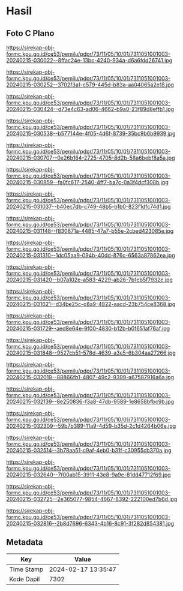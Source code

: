 # Hasil

## Foto C Plano

https://sirekap-obj-formc.kpu.go.id/ce53/pemilu/pdpr/73/11/05/10/01/7311051001003-20240215-030022--8ffac24e-13bc-4240-934a-d6a6fdd26741.jpg

https://sirekap-obj-formc.kpu.go.id/ce53/pemilu/pdpr/73/11/05/10/01/7311051001003-20240215-030252--3702f3a1-c579-445d-b83a-aa04065a2e18.jpg

https://sirekap-obj-formc.kpu.go.id/ce53/pemilu/pdpr/73/11/05/10/01/7311051001003-20240215-030424--d73e4c63-ad06-4662-b9a0-23f89d8effb1.jpg

https://sirekap-obj-formc.kpu.go.id/ce53/pemilu/pdpr/73/11/05/10/01/7311051001003-20240215-030538--b577144e-4f05-4d6f-8739-35bc9b6b9939.jpg

https://sirekap-obj-formc.kpu.go.id/ce53/pemilu/pdpr/73/11/05/10/01/7311051001003-20240215-030707--0e26b164-2725-4705-8d2b-58a6bebf8a5a.jpg

https://sirekap-obj-formc.kpu.go.id/ce53/pemilu/pdpr/73/11/05/10/01/7311051001003-20240215-030859--fa0fc617-2540-4ff7-ba7c-0a3f4dcf308b.jpg

https://sirekap-obj-formc.kpu.go.id/ce53/pemilu/pdpr/73/11/05/10/01/7311051001003-20240215-031037--b40ec7db-c749-48b5-b1b0-823f1dfc74d1.jpg

https://sirekap-obj-formc.kpu.go.id/ce53/pemilu/pdpr/73/11/05/10/01/7311051001003-20240215-031148--f830871a-4485-47a7-b55e-2cbed423085e.jpg

https://sirekap-obj-formc.kpu.go.id/ce53/pemilu/pdpr/73/11/05/10/01/7311051001003-20240215-031310--1dc05aa9-094b-40dd-876c-6563a87862ea.jpg

https://sirekap-obj-formc.kpu.go.id/ce53/pemilu/pdpr/73/11/05/10/01/7311051001003-20240215-031420--b07a102e-a583-4229-ab26-7b1eb5f7932e.jpg

https://sirekap-obj-formc.kpu.go.id/ce53/pemilu/pdpr/73/11/05/10/01/7311051001003-20240215-031621--d34be25c-c8a9-4822-aacd-23b754ce8368.jpg

https://sirekap-obj-formc.kpu.go.id/ce53/pemilu/pdpr/73/11/05/10/01/7311051001003-20240215-031729--aed8e64e-9f00-4830-b12b-b0f651af76af.jpg

https://sirekap-obj-formc.kpu.go.id/ce53/pemilu/pdpr/73/11/05/10/01/7311051001003-20240215-031848--9527cb51-578d-4639-a3e5-6b304aa27266.jpg

https://sirekap-obj-formc.kpu.go.id/ce53/pemilu/pdpr/73/11/05/10/01/7311051001003-20240215-032019--88866fb1-4807-49c2-9399-a67587916a6a.jpg

https://sirekap-obj-formc.kpu.go.id/ce53/pemilu/pdpr/73/11/05/10/01/7311051001003-20240215-032139--8e250836-f3a8-47db-9589-1e8658bfbc9b.jpg

https://sirekap-obj-formc.kpu.go.id/ce53/pemilu/pdpr/73/11/05/10/01/7311051001003-20240215-032309--59b7b389-11a9-4d59-b35d-2c1d4264b06e.jpg

https://sirekap-obj-formc.kpu.go.id/ce53/pemilu/pdpr/73/11/05/10/01/7311051001003-20240215-032514--3b78aa51-c9af-4eb0-b31f-c30955cb370a.jpg

https://sirekap-obj-formc.kpu.go.id/ce53/pemilu/pdpr/73/11/05/10/01/7311051001003-20240215-032640--7f00ab15-3911-43e8-9a9e-81dd47712f69.jpg

https://sirekap-obj-formc.kpu.go.id/ce53/pemilu/pdpr/73/11/05/10/01/7311051001003-20240215-032725--2e365077-9854-4667-8392-222100ed7b6d.jpg

https://sirekap-obj-formc.kpu.go.id/ce53/pemilu/pdpr/73/11/05/10/01/7311051001003-20240215-032816--2b8d7696-6343-4b16-8c91-3f282d854381.jpg


## Metadata

| Key        | Value               |
| ---------- | ------------------- |
| Time Stamp | 2024-02-17 13:35:47 |
| Kode Dapil | 7302                |



